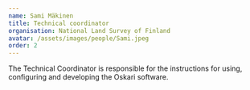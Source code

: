 ```yaml
---
name: Sami Mäkinen
title: Technical coordinator
organisation: National Land Survey of Finland
avatar: /assets/images/people/Sami.jpeg
order: 2
---
```


The Technical Coordinator is responsible for the instructions for using, configuring and developing the Oskari software.
